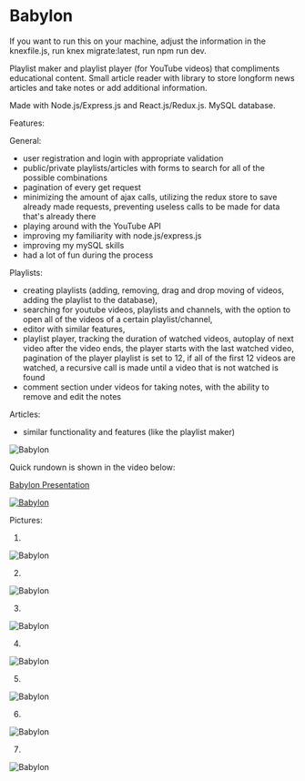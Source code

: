 # Babylon

If you want to run this on your machine, adjust the information in the knexfile.js, run knex migrate:latest, run npm run dev.

Playlist maker and playlist player (for YouTube videos) that compliments educational content. 
Small article reader with library to store longform news articles and take notes or add additional information. 

Made with Node.js/Express.js and React.js/Redux.js. MySQL database.

Features:

General:
   - user registration and login with appropriate validation
   - public/private playlists/articles with forms to search for all of the possible combinations
   - pagination of every get request
   - minimizing the amount of ajax calls, utilizing the redux store to save already made requests, preventing useless calls to be made for data that's already there
   - playing around with the YouTube API
   - improving my familiarity with node.js/express.js
   - improving my mySQL skills
   - had a lot of fun during the process

Playlists:
  - creating playlists (adding, removing, drag and drop moving of videos, adding the playlist to the database),
  - searching for youtube videos, playlists and channels, with the option to open all of the videos of a certain playlist/channel,
  - editor with similar features,
  - playlist player, tracking the duration of watched videos, autoplay of next video after the video ends, the player starts with the last watched video, pagination of the player playlist is set to 12, if all of the first 12 videos are watched, a recursive call is made until a video that is not watched is found
  - comment section under videos for taking notes, with the ability to remove and edit the notes
  
Articles:
  - similar functionality and features (like the playlist maker)


![Babylon](https://i.imgur.com/hFp03Nb.png)

Quick rundown is shown in the video below:


[Babylon Presentation](https://youtu.be/_T07_RPgyNc "BABYLON PRESENTATION")

[![Babylon](https://i.ytimg.com/vi/_T07_RPgyNc/hqdefault.jpg)](https://youtu.be/_T07_RPgyNc "BABYLON PRESENTATION")

Pictures:

1.

![Babylon](https://i.imgur.com/CiEkP3A.png)

2.

![Babylon](https://i.imgur.com/LZoD9jR.png)

3.

![Babylon](https://i.imgur.com/4zyuz3q.png) 

4.

![Babylon](https://i.imgur.com/LdRSG8G.png) 

5.

![Babylon](https://i.imgur.com/d2a3rQM.png) 

6.

![Babylon](https://i.imgur.com/QeozEQv.png) 

7.

![Babylon](https://i.imgur.com/sTZzD90.png)










